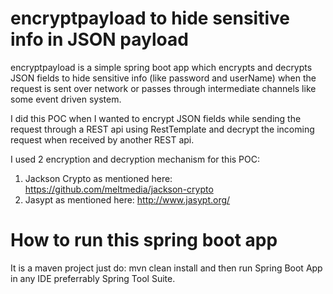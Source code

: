 # encryptpayload to hide sensitive info in JSON payload

encryptpayload is a simple spring boot app which encrypts and decrypts JSON fields to hide sensitive info (like password and userName) when the request is sent over network or passes through intermediate channels like some event driven system.

I did this POC when I wanted to encrypt JSON fields while sending the request through a REST api using RestTemplate and decrypt the incoming request when received by another REST api.

I used 2 encryption and decryption mechanism for this POC:

1. Jackson Crypto as mentioned here: https://github.com/meltmedia/jackson-crypto
2. Jasypt as mentioned here: http://www.jasypt.org/

# How to run this spring boot app

It is a maven project just do: mvn clean install
and then run Spring Boot App in any IDE preferrably Spring Tool Suite.
